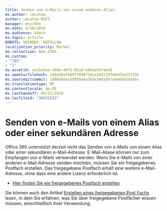 ```yaml
---
title: Senden von e-Mails von einem anderen Alias
ms.author: cmcatee
author: cmcatee-MSFT
manager: mnirkhe
ms.date: 4/16/2018
ms.audience: Admin
ms.topic: article
ROBOTS: NOINDEX, NOFOLLOW
localization_priority: Normal
ms.collection: Adm_O365
ms.custom:
- "703"
- "1"
ms.assetid: aa1bcbea-c09e-40f1-81ad-e86ad567ae16
ms.openlocfilehash: c84e56a7b8077698f20ca269218f684fba23f191
ms.sourcegitcommit: 1d98db8acb9959aba3b5e308a567ade6b62da56c
ms.translationtype: MT
ms.contentlocale: de-DE
ms.lasthandoff: 08/22/2019
ms.locfileid: "36551522"
---
```

# <a name="send-email-from-an-alias-or-secondary-address"></a>Senden von e-Mails von einem Alias oder einer sekundären Adresse

Office 365 unterstützt derzeit nicht das Senden von e-Mails von einem Alias oder einer sekundären e-Mail-Adresse. E-Mail-Aliase können nur zum Empfangen von e-Mails verwendet werden. Wenn Sie e-Mails von einer anderen e-Mail-Adresse senden möchten, müssen Sie ein freigegebenes Postfach erstellen. Das freigegebene Postfach erhält eine weitere e-Mail-Adresse, ohne dass eine andere Lizenz erforderlich ist.
  
- [Hier finden Sie ein freigegebenes Postfach erstellen](https://portal.office.com/AdminPortal/Home#/AssistedGuide/addemailoptions)

Sie können auch den Artikel [Erstellen eines freigegebenen Post Fachs](https://docs.microsoft.com/office365/admin/email/create-a-shared-mailbox) lesen, in dem Sie erfahren, was Sie über freigegebene Postfächer wissen müssen, einschließlich ihrer Verwendung.